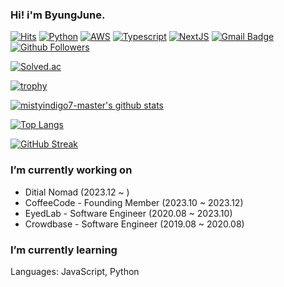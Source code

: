 ### Hi! i'm ByungJune.


[![Hits](https://hits.seeyoufarm.com/api/count/incr/badge.svg?url=https%3A%2F%2Fgithub.com%2Fmistyindigo7)](https://github.com/mistyindigo7)
[![Python](https://img.shields.io/badge/Python-3766AB?style=flat-square&logo=Python&logoColor=white)](https://www.python.org)
[![AWS](https://img.shields.io/badge/AWS-DB4455?style=flat-square&logo=Amazon%20AWS&logoColor=white)](https://aws.amazon.com/)
[![Typescript](https://img.shields.io/badge/TpyeScript-719af4?style=flat-square&logo=Typescript&logoColor=white)](https://typescriptlang.org)
[![NextJS](https://img.shields.io/badge/NextJS-000000?style=flat-square&logo=Next.js&logoColor=white)](https://nextjs.org)
[![Gmail Badge](https://img.shields.io/badge/-Gmail-d14836?style=flat-square&logo=Gmail&logoColor=white&link=mailto:mistyindigo7@gmail.com)](mailto:mistyindigo7@gmail.com)
[![Github Followers](https://img.shields.io/github/followers/mistyindigo7?color=06d6a0&label=Github%20Followers&style=for-the-badge)](https://github.com/mistyindigo7?tab=followers)

[![Solved.ac](http://mazassumnida.wtf/api/generate_badge?boj=mistyindigo7)](https://solved.ac/mistyindigo7)

[![trophy](https://github-profile-trophy.vercel.app/?username=mistyindigo7&theme=chalk&row=2&column=5)](https://github.com/ryo-ma/github-profile-trophy)

[![mistyindigo7-master's github stats](https://github-readme-stats.vercel.app/api?username=mistyindigo7&show_icons=true&theme=dracula)](https://github.com/mistyindigo7)

[![Top Langs](https://github-readme-stats.vercel.app/api/top-langs/?username=mistyindigo7&layout=compact&langs_count=8&theme=dracula)](https://github.com/mistyindigo7)

[![GitHub Streak](https://github-readme-streak-stats.herokuapp.com?user=mistyindigo7&theme=dark)](https://git.io/streak-stats)

### I’m currently working on
- Ditial Nomad (2023.12 ~ )
- CoffeeCode - Founding Member (2023.10 ~ 2023.12)
- EyedLab - Software Engineer (2020.08 ~ 2023.10)
- Crowdbase - Software Engineer (2019.08 ~ 2020.08)

### I’m currently learning
Languages: JavaScript, Python
